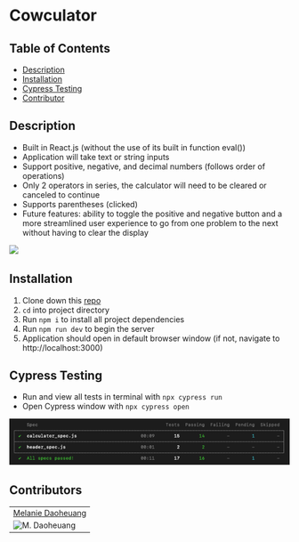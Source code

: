 # Cowculator 

## Table of Contents
* [Description](#description)
* [Installation](#installation)
* [Cypress Testing](#cypress)
* [Contributor](#contributor) 

<a name="description"></a>
## Description
- Built in React.js (without the use of its built in function eval())
- Application will take text or string inputs
- Support positive, negative, and decimal numbers (follows order of operations)
- Only 2 operators in series, the calculator will need to be cleared or canceled to continue 
- Supports parentheses (clicked)
- Future features: ability to toggle the positive and negative button and a more streamlined user experience to go from one problem to the next without having to clear the display 
 
<img src="https://media.giphy.com/media/5FkJhiTrw9mY5PL10l/giphy.gif">                                                                              
                                                                                           
                                                                                           
<a name="installation"></a>
## Installation
1. Clone down this [repo](https://github.com/Gifty-capstone/gifty-frontend)
2. `cd` into project directory
3. Run `npm i` to install all project dependencies
4. Run `npm run dev` to begin the server
5. Application should open in default browser window (if not, navigate to http://localhost:3000)

<a name="cypress"></a>
## Cypress Testing 
- Run and view all tests in terminal with `npx cypress run`
- Open Cypress window with `npx cypress open`

![cypress](./public/cypress.png)

<a name="contributor"></a>
## Contributors
<table>
    <tr>
        <td><a href="https://github.com/daomeow">Melanie Daoheuang</td>
    </tr>
    <tr>
      <td><img src="https://avatars.githubusercontent.com/u/72346536?v=4" alt="M. Daoheuang" width="125" height="auto" /></td>
</table>
